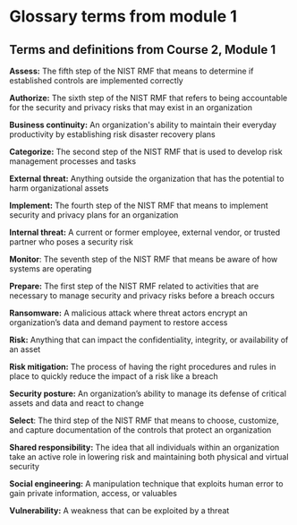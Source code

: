 # Glossary terms from module 1

## **Terms and definitions from Course 2, Module 1**

**Assess:** The fifth step of the NIST RMF that means to determine if established controls are implemented correctly

**Authorize:** The sixth step of the NIST RMF that refers to being accountable for the security and privacy risks that may exist in an organization

**Business continuity:** An organization's ability to maintain their everyday productivity by establishing risk disaster recovery plans

**Categorize:** The second step of the NIST RMF that is used to develop risk management processes and tasks

**External threat:** Anything outside the organization that has the potential to harm organizational assets

**Implement:** The fourth step of the NIST RMF that means to implement security and privacy plans for an organization

**Internal threat:** A current or former employee, external vendor, or trusted partner who poses a security risk

**Monitor**: The seventh step of the NIST RMF that means be aware of how systems are operating

**Prepare:** The first step of the NIST RMF related to activities that are necessary to manage security and privacy risks before a breach occurs

**Ransomware:** A malicious attack where threat actors encrypt an organization’s data and demand payment to restore access 

**Risk:** Anything that can impact the confidentiality, integrity, or availability of an asset

**Risk mitigation:** The process of having the right procedures and rules in place to quickly reduce the impact of a risk like a breach

**Security posture:** An organization’s ability to manage its defense of critical assets and data and react to change

**Select**: The third step of the NIST RMF that means to choose, customize, and capture documentation of the controls that protect an organization

**Shared responsibility:** The idea that all individuals within an organization take an active role in lowering risk and maintaining both physical and virtual security

**Social engineering:** A manipulation technique that exploits human error to gain private information, access, or valuables 

**Vulnerability:** A weakness that can be exploited by a threat